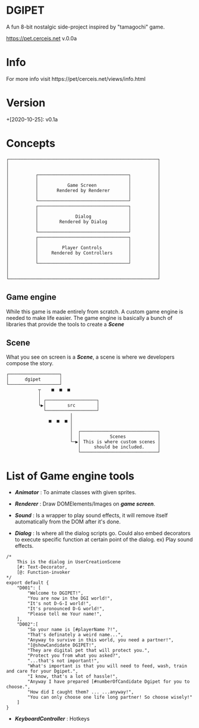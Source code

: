 # DGIPET
A fun 8-bit nostalgic side-project inspired by "tamagochi" game.

https://pet.cerceis.net v.0.0a

# Info
For more info visit https://pet/cerceis.net/views/info.html

# Version

+[2020-10-25]: v0.1a 

# Concepts
```                                                 
┌────────────────────────────────────────────────────────┐
│                                                        │
│                                                        │
│          ┌──────────────────────────────────┐          │
│          │                                  │          │
│          │           Game Screen            │          │
│          │       Rendered by Renderer       │          │
│          │                                  │          │
│          └──────────────────────────────────┘          │
│          ┌──────────────────────────────────┐          │
│          │                                  │          │
│          │              Dialog              │          │
│          │        Rendered by Dialog        │          │
│          │                                  │          │
│          └──────────────────────────────────┘          │
│          ┌──────────────────────────────────┐          │
│          │                                  │          │
│          │         Player Controls          │          │
│          │     Rendered by Controllers      │          │
│          │                                  │          │
│          └──────────────────────────────────┘          │
│                                                        │
│                                                        │
└────────────────────────────────────────────────────────┘
```

## Game engine 
While this game is made entirely from scratch. A custom game engine is needed to make life easier. The game engine is basically a bunch of libraries that provide the tools to create a ***Scene***

## Scene
What you see on screen is a ***Scene***, a scene is where we developers compose the story. 
```                                                     
┌───────────────────┐                                   
│      dgipet       │                                   
└───────────────────┘                                   
			┬    ■  ■  ■                                  
			│                                             
			│ ┌───────────────────┐                       
			└▶│        src        │                       
			  └───────────────────┘                       
						│                                 
				■  ■  ■ │                                 
						│                                 
						│  ┌─────────────────────────────┐
						│  │           Scenes            │
						└─▶│ This is where custom scenes │
						   │     should be included.     │
						   └─────────────────────────────┘
```


# List of Game engine tools
- ***Animator*** : To animate classes with given sprites.
- ***Renderer*** : Draw DOMElements/Images on ***game screen***.

- ***Sound*** : Is a wrapper to play sound effects, it will remove itself automatically from the DOM after it's done.

- ***Dialog*** : Is where all the dialog scripts go. Could also embed decorators to execute specific function at certain point of the dialog. ex) Play sound effects.
```
/*
	This is the dialog in UserCreationScene
	[#: Text-Decorator,
	[@: Function-invoker
*/
export default {
	"D001": [
		"Welcome to DGIPET!",
		"You are now in the DGI world!",
		"It's not D-G-I world!",
		"It's pronounced D-G world!",
		"Please tell me Your name!",
	],
	"D002":[
		"So your name is [#playerName ?!",
		"That's definately a weird name...",
		"Anyway to survive in this world, you need a partner!",
		"[@showCandidate DGIPET!",
		"They are digital pet that will protect you.",
		"Protect you from what you asked?",
		"...that's not important!",
		"What's important is that you will need to feed, wash, train and care for your Dgipet.",
		"I know, that's a lot of hassle!",
		"Anyway I have prepared [#numberOfCandidate Dgipet for you to choose.",
		"How did I caught them? ... ...anyway!",
		"You can only choose one life long partner! So choose wisely!"
	]
}
```
- ***KeyboardController*** : Hotkeys


